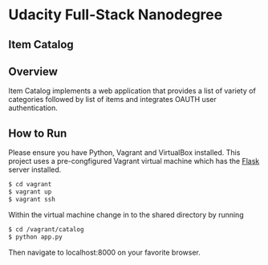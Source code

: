 # Udacity Full-Stack Nanodegree
## Item Catalog

## Overview

Item Catalog implements a web application that provides a list of variety of categories followed by list of items and integrates OAUTH user authentication.

## How to Run

Please ensure you have Python, Vagrant and VirtualBox installed. This project uses a pre-congfigured Vagrant virtual machine which has the [Flask](http://flask.pocoo.org/) server installed.

```bash
$ cd vagrant
$ vagrant up
$ vagrant ssh
```

Within the virtual machine change in to the shared directory by running

```bash
$ cd /vagrant/catalog
$ python app.py
```

Then navigate to localhost:8000 on your favorite browser.
